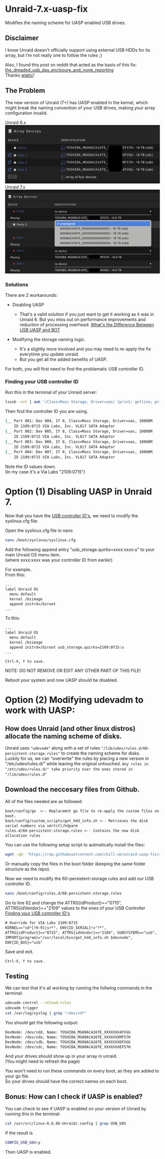 # Unraid-7.x-uasp-fix

Modifies the naming scheme for UASP enabled USB drives.

## Disclaimer

I know Unraid doesn't officially support using external USB HDDs for its array, but I'm not really one to follow the rules ;)

Also, I found this post on reddit that acted as the basis of this fix:
[the_dreaded_usb_das_enclsoure_and_none_reporting](https://www.reddit.com/r/unRAID/comments/1fpi8ps/the_dreaded_usb_das_enclsoure_and_none_reporting/)  
Thanks [wlatic](https://www.reddit.com/user/wlatic/)!

## The Problem

The new version of Unraid (7+) has UASP enabled in the kernel, which might break the naming convention of your USB drives, making your array configuration invalid.

Unraid 6.x
![Unraid6](/assets/unraid6.png)
Unraid 7.x
![Unraid7](/assets/unraid7.png)

### Solutions

There are 2 workarounds:
* Disabling UASP
  * That's a valid solution if you just want to get it working as it was in Unraid 6. 
But you miss out on performance improvements and reduction of processing overhead. 
[What's the Difference Between USB UASP and BOT](https://www.electronicdesign.com/technologies/embedded/article/21800348/whats-the-difference-between-usb-uasp-and-bot)

* Modifying the storage naming logic.
  * It's a slightly more involved and you may need to re-apply the fix everytime you update unraid.
  * But you get all the added benefits of UASP.

For both, you will first need to find the problamatic USB controller ID.

### Finding your USB controller ID

Run this in the terminal of your Unraid server:  

```sh
lsusb -vvt | awk '/Class=Mass Storage, Driver=uas/ {print; getline; print}'
```

Then find the controller ID you are using. 

```sh
|__ Port 001: Dev 004, If 0, Class=Mass Storage, Driver=uas, 10000M
    ID 2109:0715 VIA Labs, Inc. VL817 SATA Adaptor
|__ Port 002: Dev 005, If 0, Class=Mass Storage, Driver=uas, 10000M
    ID 2109:0715 VIA Labs, Inc. VL817 SATA Adaptor
|__ Port 003: Dev 006, If 0, Class=Mass Storage, Driver=uas, 10000M
    ID 2109:0715 VIA Labs, Inc. VL817 SATA Adaptor
|__ Port 004: Dev 007, If 0, Class=Mass Storage, Driver=uas, 10000M
    ID 2109:0715 VIA Labs, Inc. VL817 SATA Adaptor
```

Note the ID values down.  
(In my case it's a Via Labs "2109:0715")  

# Option (1) Disabling UASP in Unraid 7.

Now that you have the [USB controller ID's](#Finding-your-USB-controller-ID), we need to modify the syslinux.cfg file:

Open the syslinux.cfg file in nano

```sh
nano /boot/syslinux/syslinux.cfg
```

Add the following append entry "usb_storage.quirks=xxxx:xxxx:u" to your main Unraid OS menu item.   
(where xxxx:xxxx was your controller ID from earlier) 

For example..  
From this:
```
...
label Unraid OS
  menu default
  kernel /bzimage
  append initrd=/bzroot
...
```
To this:
```
...
label Unraid OS
  menu default
  kernel /bzimage
  append initrd=/bzroot usb_storage.quirks=2109:0715:u
...
```
```
Ctrl-X, Y to save.
```
NOTE: DO NOT REMOVE OR EDIT ANY OTHER PART OF THIS FILE!

Reboot your system and now UASP should be disabled.

# Option (2) Modifying udevadm to work with UASP:

## How does Unraid (and other linux distros) allocate the naming scheme of disks.

Unraid uses ```"udevadm"``` along with a set of rules ```"/lib/udev/rules.d/60-persistent-storage.rules"``` to create the naming scheme for disks.  
Luckily for us, we can "overwrite" the rules by placing a new version in "/etc/udev/rules.d/" while leaving the original untouched.
```Any rules in "/etc/udev/rules.d/" take priority over the ones stored in "/lib/udev/rules.d"```

## Download the neccesary files from Github.

All of the files needed are as followed:

```
boot/config/go  <-- Replacemnt go file to re-apply the custom files on boot.
boot/config/custom_scripts/get_hdd_info.sh <-- Retrieves the disk serial numbers via smrtctl/hdparm
rules.d/60-persistent-storage.rules <-- Contains the new disk allocation rules
```

You can use the following setup script to autmatically install the files:

```sh
wget -qO- "https://raw.githubusercontent.com/chill-uk/unraid-uasp-fix/refs/heads/main/setup.sh" | bash
```

Or manually copy the files in the boot folder (keeping the same folder structure as the repo).

Now we need to modify the 60-persistent-storage.rules and add our USB controller ID.

```bash
nano /boot/config/rules.d/60-persistent-storage.rules
```

Go to line 62 and change the ATTRS{idProduct}=="0715", ATTRS{idVendor}=="2109" values to the ones of your USB Controller  
[Finding your USB controller ID's](#Finding-your-USB-controller-ID)

```
# Override for VIA Labs 2109:0715
KERNEL=="sd*[!0-9]|sr*", ENV{ID_SERIAL}!="?*", ATTRS{idProduct}=="0715", ATTRS{idVendor}=="2109", SUBSYSTEMS=="usb", IMPORT{program}="/usr/local/bin/get_hdd_info.sh $devnode", ENV{ID_BUS}="usb"
```

Save and exit.

```
Ctrl-X, Y to save.
``` 

## Testing

We can test that it's all working by running the follwing commands in the terminal:

```sh
udevadm control --reload-rules
udevadm trigger
cat /var/log/syslog | grep "/dev/sd*"
```

You should get the following output:

```
DevNode: /dev/sdd, Name: TOSHIBA_MG08ACA16TE_XXXXXXX4FVGG
DevNode: /dev/sda, Name: TOSHIBA_MG08ACA16TE_XXXXXXXMF57H
DevNode: /dev/sdb, Name: TOSHIBA_MG08ACA16TE_XXXXXXXDFVGG
DevNode: /dev/sdc, Name: TOSHIBA_MG08ACA16TE_XXXXXXXEF57H
```

And your drives should show up in your array in unraid.  
(You might need to refresh the page)

You won't need to run these commands on every boot, as they are added to your go file.  
So your drives should have the correct names on each boot.

## Bonus: How can I check if UASP is enabled?

You can check to see if UASP is enabled on your version of Unraid by running this in the terminal:  

```sh
cat /usr/src/linux-6.6.66-Unraid/.config | grep USB_UAS
```
If the result is 
```sh
CONFIG_USB_UAS=y
```
Then UASP is enabled.
